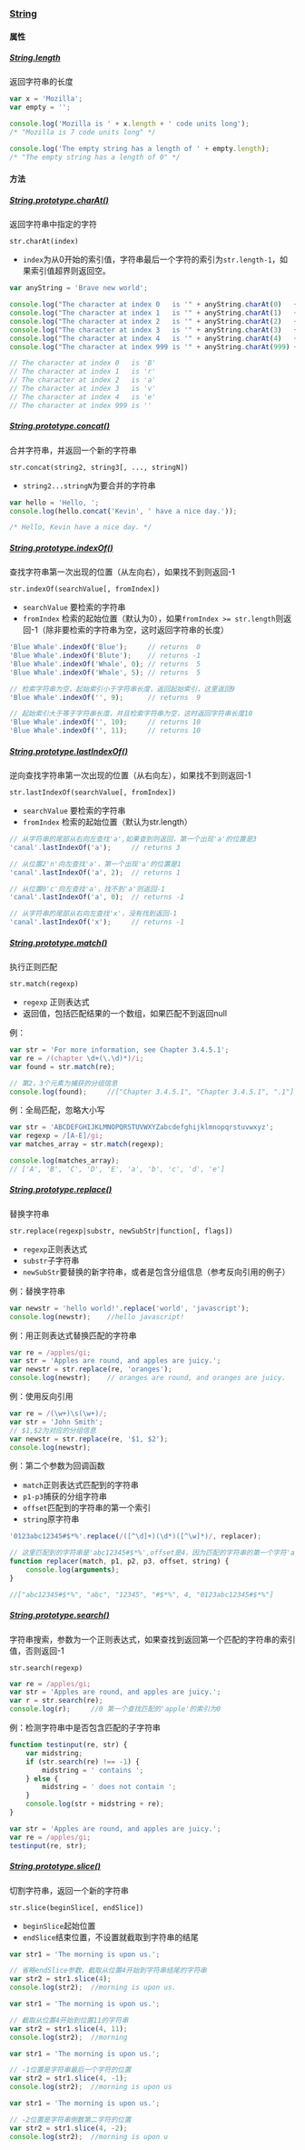 ### [String](https://developer.mozilla.org/en-US/docs/Web/JavaScript/Reference/Global_Objects/String)

#### 属性

##### [String.length](https://developer.mozilla.org/en-US/docs/Web/JavaScript/Reference/Global_Objects/String/length)

返回字符串的长度

```javascript
var x = 'Mozilla';
var empty = '';

console.log('Mozilla is ' + x.length + ' code units long');
/* "Mozilla is 7 code units long" */

console.log('The empty string has a length of ' + empty.length);
/* "The empty string has a length of 0" */
```

#### 方法

##### [String.prototype.charAt()](https://developer.mozilla.org/en-US/docs/Web/JavaScript/Reference/Global_Objects/String/charAt)

返回字符串中指定的字符

`str.charAt(index)`

* `index`为从0开始的索引值，字符串最后一个字符的索引为`str.length-1`，如果索引值超界则返回空。

```javascript
var anyString = 'Brave new world';

console.log("The character at index 0   is '" + anyString.charAt(0)   + "'");
console.log("The character at index 1   is '" + anyString.charAt(1)   + "'");
console.log("The character at index 2   is '" + anyString.charAt(2)   + "'");
console.log("The character at index 3   is '" + anyString.charAt(3)   + "'");
console.log("The character at index 4   is '" + anyString.charAt(4)   + "'");
console.log("The character at index 999 is '" + anyString.charAt(999) + "'");

// The character at index 0   is 'B'
// The character at index 1   is 'r'
// The character at index 2   is 'a'
// The character at index 3   is 'v'
// The character at index 4   is 'e'
// The character at index 999 is ''
```

##### [String.prototype.concat()](https://developer.mozilla.org/en-US/docs/Web/JavaScript/Reference/Global_Objects/String/concat)

合并字符串，并返回一个新的字符串

`str.concat(string2, string3[, ..., stringN])`

* `string2...stringN`为要合并的字符串

```javascript
var hello = 'Hello, ';
console.log(hello.concat('Kevin', ' have a nice day.'));

/* Hello, Kevin have a nice day. */
```

##### [String.prototype.indexOf()](https://developer.mozilla.org/en-US/docs/Web/JavaScript/Reference/Global_Objects/String/indexOf)

查找字符串第一次出现的位置（从左向右），如果找不到则返回-1

`str.indexOf(searchValue[, fromIndex])`

* `searchValue` 要检索的字符串
* `fromIndex` 检索的起始位置（默认为0），如果`fromIndex >= str.length`则返回-1（除非要检索的字符串为空，这时返回字符串的长度）

```javascript
'Blue Whale'.indexOf('Blue');     // returns  0
'Blue Whale'.indexOf('Blute');    // returns -1
'Blue Whale'.indexOf('Whale', 0); // returns  5
'Blue Whale'.indexOf('Whale', 5); // returns  5

// 检索字符串为空，起始索引小于字符串长度，返回起始索引，这里返回9
'Blue Whale'.indexOf('', 9);      // returns  9

// 起始索引大于等于字符串长度，并且检索字符串为空，这时返回字符串长度10
'Blue Whale'.indexOf('', 10);     // returns 10
'Blue Whale'.indexOf('', 11);     // returns 10
```

##### [String.prototype.lastIndexOf()](https://developer.mozilla.org/en-US/docs/Web/JavaScript/Reference/Global_Objects/String/lastIndexOf)

逆向查找字符串第一次出现的位置（从右向左），如果找不到则返回-1

`str.lastIndexOf(searchValue[, fromIndex])`

* `searchValue` 要检索的字符串
* `fromIndex` 检索的起始位置（默认为str.length）

```javascript
// 从字符串的尾部从右向左查找'a',如果查到则返回，第一个出现'a'的位置是3
'canal'.lastIndexOf('a');     // returns 3

// 从位置2'n'向左查找'a'，第一个出现'a'的位置是1
'canal'.lastIndexOf('a', 2);  // returns 1

// 从位置0'c'向左查找'a'，找不到'a'则返回-1
'canal'.lastIndexOf('a', 0);  // returns -1

// 从字符串的尾部从右向左查找'x'，没有找到返回-1
'canal'.lastIndexOf('x');     // returns -1
```

##### [String.prototype.match()](https://developer.mozilla.org/en-US/docs/Web/JavaScript/Reference/Global_Objects/String/match)

执行正则匹配

`str.match(regexp)`

* `regexp` 正则表达式
* 返回值，包括匹配结果的一个数组，如果匹配不到返回null

例：

```javascript
var str = 'For more information, see Chapter 3.4.5.1';
var re = /(chapter \d+(\.\d)*)/i;
var found = str.match(re);

// 第2，3个元素为捕获的分组信息
console.log(found);     //["Chapter 3.4.5.1", "Chapter 3.4.5.1", ".1"]
```

例：全局匹配，忽略大小写

```javascript
var str = 'ABCDEFGHIJKLMNOPQRSTUVWXYZabcdefghijklmnopqrstuvwxyz';
var regexp = /[A-E]/gi;
var matches_array = str.match(regexp);

console.log(matches_array);
// ['A', 'B', 'C', 'D', 'E', 'a', 'b', 'c', 'd', 'e']
```

##### [String.prototype.replace()](https://developer.mozilla.org/en-US/docs/Web/JavaScript/Reference/Global_Objects/String/replace)

替换字符串

`str.replace(regexp|substr, newSubStr|function[, flags])`

* `regexp`正则表达式
* `substr`子字符串
* `newSubStr`要替换的新字符串，或者是包含分组信息（参考反向引用的例子）

例：替换字符串

```javascript
var newstr = 'hello world!'.replace('world', 'javascript');
console.log(newstr);    //hello javascript!
```

例：用正则表达式替换匹配的字符串

```javascript
var re = /apples/gi;
var str = 'Apples are round, and apples are juicy.';
var newstr = str.replace(re, 'oranges');
console.log(newstr);    // oranges are round, and oranges are juicy.
```
例：使用反向引用

```javascript
var re = /(\w+)\s(\w+)/;
var str = 'John Smith';
// $1,$2为对应的分组信息
var newstr = str.replace(re, '$1, $2');
console.log(newstr);
```

例：第二个参数为回调函数

* `match`正则表达式匹配到的字符串
* `p1-p3`捕获的分组字符串
* `offset`匹配到的字符串的第一个索引
* `string`原字符串

```javascript
'0123abc12345#$*%'.replace(/([^\d]+)(\d*)([^\w]*)/, replacer);

// 这里匹配到的字符串是'abc12345#$*%',offset是4，因为匹配的字符串的第一个字符'a'所在字符串的索引是4
function replacer(match, p1, p2, p3, offset, string) {
    console.log(arguments);
}

//["abc12345#$*%", "abc", "12345", "#$*%", 4, "0123abc12345#$*%"]
```

##### [String.prototype.search()](https://developer.mozilla.org/en-US/docs/Web/JavaScript/Reference/Global_Objects/String/search)

字符串搜索，参数为一个正则表达式，如果查找到返回第一个匹配的字符串的索引值，否则返回-1

`str.search(regexp)`

```javascript
var re = /apples/gi;
var str = 'Apples are round, and apples are juicy.';
var r = str.search(re);
console.log(r);     //0 第一个查找匹配的'apple'的索引为0
```

例：检测字符串中是否包含匹配的子字符串

```javascript
function testinput(re, str) {
    var midstring;
    if (str.search(re) !== -1) {
        midstring = ' contains ';
    } else {
        midstring = ' does not contain ';
    }
    console.log(str + midstring + re);
}

var str = 'Apples are round, and apples are juicy.';
var re = /apples/gi;
testinput(re, str);
```

##### [String.prototype.slice()](https://developer.mozilla.org/en-US/docs/Web/JavaScript/Reference/Global_Objects/String/slice)

切割字符串，返回一个新的字符串

`str.slice(beginSlice[, endSlice])`

* `beginSlice`起始位置
* `endSlice`结束位置，不设置就截取到字符串的结尾

```javascript
var str1 = 'The morning is upon us.';

// 省略endSlice参数，截取从位置4开始到字符串结尾的字符串
var str2 = str1.slice(4);
console.log(str2);  //morning is upon us.
```

```javascript
var str1 = 'The morning is upon us.';

// 截取从位置4开始到位置11的字符串
var str2 = str1.slice(4, 11);
console.log(str2);  //morning
```

```javascript
var str1 = 'The morning is upon us.';

// -1位置是字符串最后一个字符的位置
var str2 = str1.slice(4, -1);
console.log(str2);  //morning is upon us
```

```javascript
var str1 = 'The morning is upon us.';

// -2位置是字符串倒数第二字符的位置
var str2 = str1.slice(4, -2);
console.log(str2);  //morning is upon u
```


